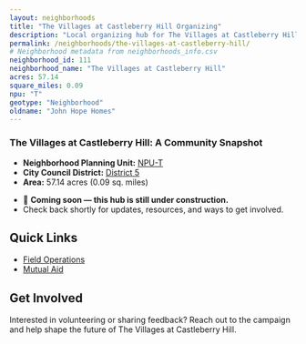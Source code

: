 ```yaml
---
layout: neighborhoods
title: "The Villages at Castleberry Hill Organizing"
description: "Local organizing hub for The Villages at Castleberry Hill neighborhood. Connect with field operations, mutual aid, and community organizing efforts."
permalink: /neighborhoods/the-villages-at-castleberry-hill/
# Neighborhood metadata from neighborhoods_info.csv
neighborhood_id: 111
neighborhood_name: "The Villages at Castleberry Hill"
acres: 57.14
square_miles: 0.09
npu: "T"
geotype: "Neighborhood"
oldname: "John Hope Homes"
---
```


### **The Villages at Castleberry Hill: A Community Snapshot**

  * **Neighborhood Planning Unit:** [NPU-T](https://www.atlantaga.gov/government/departments/city-planning/neighborhood-planning-units/neighborhood-and-npu-contacts)
  * **City Council District:** [District 5](https://citycouncil.atlantaga.gov/council-members)
  * **Area:** 57.14 acres (0.09 sq. miles)

- 🚧 **Coming soon — this hub is still under construction.**
- Check back shortly for updates, resources, and ways to get involved.

## Quick Links

- [Field Operations](./field-ops/)
- [Mutual Aid](./mutual-aid/)

## Get Involved

Interested in volunteering or sharing feedback? Reach out to the campaign and help shape the future of The Villages at Castleberry Hill.

